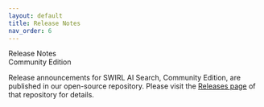 ```yaml
---
layout: default
title: Release Notes
nav_order: 6
---
```


<span class="big-text">Release Notes</span><br/><span class="med-text">Community Edition</span>

Release announcements for SWIRL AI Search, Community Edition, are published in our open-source repository.  Please visit the [Releases page](https://github.com/swirlai/swirl-search/releases) of that repository for details.
